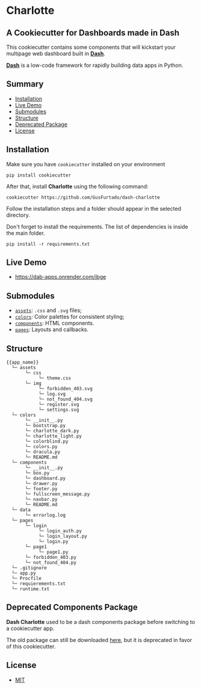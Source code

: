 # Charlotte

## A Cookiecutter for Dashboards made in Dash

This cookiecutter contains some components that will kickstart your multipage web dashboard built in [**Dash**](https://dash.plotly.com/).

[**Dash**](https://dash.plotly.com/) is a low-code framework for rapidly building data apps in Python.

## Summary

- [Installation](https://github.com/GusFurtado/dash-charlotte#installation)
- [Live Demo](https://dab-apps.onrender.com/ibge)
- [Submodules](https://github.com/GusFurtado/dash-charlotte#submodules)
- [Structure](https://github.com/GusFurtado/dash-charlotte#structure)
- [Deprecated Package](https://github.com/GusFurtado/dash-charlotte#deprecated-components-package)
- [License](LICENSE)

## Installation

Make sure you have `cookiecutter` installed on your environment

```
pip install cookiecutter
```

After that, install **Charlotte** using the following command:

```
cookiecutter https://github.com/GusFurtado/dash-charlotte
```

Follow the installation steps and a folder should appear in the selected directory.

Don't forget to install the requirements. The list of dependencies is inside the main folder.

```
pip install -r requirements.txt
```

## Live Demo

- https://dab-apps.onrender.com/ibge

## Submodules

- [`assets`]({{cookiecutter.app_name}}/assets): `.css` and `.svg` files;
- [`colors`]({{cookiecutter.app_name}}/colors): Color palettes for consistent styling;
- [`components`]({{cookiecutter.app_name}}/components): HTML components.
- [`pages`]({{cookiecutter.app_name}}/pages): Layouts and callbacks.

## Structure

```
{{app_name}}
  └─ assets
       └─ css
            └─ theme.css
       └─ img
            └─ forbidden_403.svg
            └─ log.svg
            └─ not_found_404.svg
            └─ register.svg
            └─ settings.svg
  └─ colors
       └─ __init__.py
       └─ bootstrap.py
       └─ charlotte_dark.py
       └─ charlotte_light.py
       └─ colorblind.py
       └─ colors.py
       └─ dracula.py
       └─ README.md
  └─ components
       └─ __init__.py
       └─ box.py
       └─ dashboard.py
       └─ drawer.py
       └─ footer.py
       └─ fullscreen_message.py
       └─ navbar.py
       └─ README.md
  └─ data
       └─ errorlog.log
  └─ pages
       └─ login
            └─ login_auth.py
            └─ login_layout.py
            └─ login.py
       └─ page1
            └─ page1.py
       └─ forbidden_403.py
       └─ not_found_404.py
  └─ .gitignore
  └─ app.py
  └─ Procfile
  └─ requierements.txt
  └─ runtime.txt
```

## Deprecated Components Package

**Dash Charlotte** used to be a dash components package before switching to a cookiecutter app.

The old package can still be downloaded [here](https://github.com/GusFurtado/dash-charlotte/releases/tag/0.3.1), but it is deprecated in favor of this cookiecutter.

## License

- [MIT](LICENSE)
